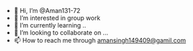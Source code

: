 - 👋 Hi, I’m @Aman131-72
- 👀 I’m interested in group work
- 🌱 I’m currently learning ..
- 💞️ I’m looking to collaborate on ...
- 📫 How to reach me through amansingh149409@gamil.com

<!---
Aman131-72/Aman131-72 is a ✨ special ✨ repository because its `README.md` (this file) appears on your GitHub profile.
You can click the Preview link to take a look at your changes.
--->

